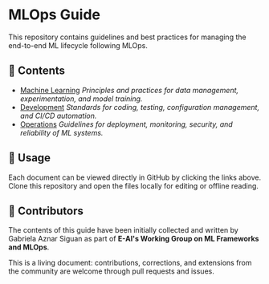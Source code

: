 # MLOps Guide

This repository contains guidelines and best practices for managing the end-to-end ML lifecycle following MLOps.  

## 📂 Contents

- [Machine Learning](./ml.md)  _Principles and practices for data management, experimentation, and model training._
- [Development](./dev.md)  _Standards for coding, testing, configuration management, and CI/CD automation._  
- [Operations](./ops.md)   _Guidelines for deployment, monitoring, security, and reliability of ML systems._

## 📖 Usage
Each document can be viewed directly in GitHub by clicking the links above.  
Clone this repository and open the files locally for editing or offline reading.


## 👥 Contributors
The contents of this guide have been initially collected and written by Gabriela Aznar Siguan as part of **E-AI's Working Group on ML Frameworks and MLOps**.  

This is a living document: contributions, corrections, and extensions from the community are welcome through pull requests and issues.  
